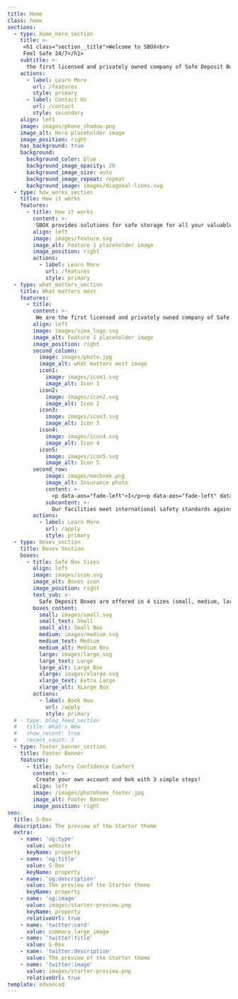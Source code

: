 ```yaml
---
title: Home
class: home
sections:
  - type: home_hero_section
    title: >-
     <h1 class="section__title">Welcome to SBOX<br>
     Feel Safe 24/7</h1>
    subtitle: >-
      the first licensed and privately owned company of Safe Deposit Boxes rental, established in Greece.
    actions:
      - label: Learn More
        url: /features
        style: primary
      - label: Contact Us
        url: /contact
        style: secondary
    align: left
    image: images/phone_shadow.png
    image_alt: Hero placeholder image
    image_position: right
    has_background: true
    background:
      background_color: blue
      background_image_opacity: 20
      background_image_size: auto
      background_image_repeat: repeat
      background_image: images/diagonal-lines.svg
  - type: how_works_section
    title: How it works
    features:
      - title: How it works
        content: >-
         SBOX provides solutions for safe storage for all your valuable items, on a 24/7 basis, in Safe Deposit Boxes. Whether a natural or legal person, open a customer account and complete your reservation with a few simple steps through our website.
        align: left
        image: images/feature.svg
        image_alt: Feature 1 placeholder image
        image_position: right
        actions:
          - label: Learn More
            url: /features
            style: primary
  - type: what_matters_section
    title: What matters most
    features:
      - title: 
        content: >-
         We are the first licensed and privately owned company of Safe Deposit Boxes rental, established in Greece.  In SBOX, our priority is to serve those who trust us and we are guided by the traditional values ​​of confidentiality, trust and reliability that we build with our customers.
        align: left
        image: images/sima_logo.svg
        image_alt: Feature 1 placeholder image
        image_position: right
        second_column:
          image: images/photo.jpg
          image_alt: what matters most image
          icon1: 
            image: images/icon1.svg
            image_alt: Icon 1
          icon2: 
            image: images/icon2.svg
            image_alt: Icon 2
          icon3:
            image: images/icon3.svg
            image_alt: Icon 3
          icon4: 
            image: images/icon4.svg
            image_alt: Icon 4
          icon5:
            image: images/icon5.svg
            image_alt: Icon 5
        second_row: 
            image: images/macbook.png
            image_alt: Insurance photo
            content: >-
              <p data-aos="fade-left">I</p><p data-aos="fade-left" data-aos-delay="500">N</p><p data-aos="fade-left" data-aos-delay="700">S</p><p data-aos="fade-left" data-aos-delay="900">U</p><p data-aos="fade-left" data-aos-delay="1000">R</p><p data-aos="fade-left" data-aos-delay="1100">A</p><br/><p data-aos="fade-left" data-aos-delay="1200">N</p><p data-aos="fade-left" data-aos-delay="1300">C</p><p data-aos="fade-left" data-aos-delay="1400">E</p>
            subcontent: >-
              Our facilities meet international safety standards against all hazards from natural phenomena such as earthquake, fire, flood and are protected both electronically and through a 24-hour physical security service.
        actions:
          - label: Learn More
            url: /apply
            style: primary
  - type: boxes_section
    title: Boxes Section
    boxes:
      - title: Safe Box Sizes
        align: left
        image: images/icon.svg
        image_alt: Boxes icon
        image_position: right
        text_sub: >-
          Safe Deposit Boxes are offered in 4 sizes (small, medium, large, extra-large) that cover all needs. Details of the cost of the rental, depending on the requested period (Week, Month, Six-Month, 12-Month) can be found in our price list
        boxes_content: 
          small: images/small.svg
          small_text: Small
          small_alt: Small Box
          medium: images/medium.svg
          medium_text: Medium
          medium_alt: Medium Box
          large: images/large.svg
          large_text: Large
          large_alt: Large Box
          xlarge: images/xlarge.svg
          xlarge_text: Extra Large
          xlarge_alt: XLarge Box
        actions:
          - label: Book Now
            url: /apply
            style: primary
  # - type: blog_feed_section
  #   title: What's New
  #   show_recent: true
  #   recent_count: 3
  - type: footer_banner_section
    title: Footer Banner
    features:
      - title: Safety Confidence Comfort
        content: >-
         Create your own account and bok with 3 simple steps! 
        align: left
        image: /images/photohome_footer.jpg
        image_alt: Footer Banner 
        image_position: right
seo:
  title: S-Box
  description: The preview of the Starter theme
  extra:
    - name: 'og:type'
      value: website
      keyName: property
    - name: 'og:title'
      value: S-Box
      keyName: property
    - name: 'og:description'
      value: The preview of the Starter theme
      keyName: property
    - name: 'og:image'
      value: images/starter-preview.png
      keyName: property
      relativeUrl: true
    - name: 'twitter:card'
      value: summary_large_image
    - name: 'twitter:title'
      value: S-Box
    - name: 'twitter:description'
      value: The preview of the Starter theme
    - name: 'twitter:image'
      value: images/starter-preview.png
      relativeUrl: true
template: advanced
---
```

